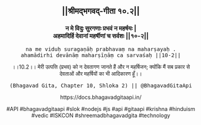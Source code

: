 <center><h2>||श्रीमद्‍भगवद्‍-गीता १०.२||</h2>
<h3>न मे विदुः सुरगणाः प्रभवं न महर्षयः |<br/>अहमादिर्हि देवानां महर्षीणां च सर्वशः ||१०-२||</h3>
<pre>na me viduḥ suragaṇāḥ prabhavaṃ na maharṣayaḥ .<br/>ahamādirhi devānāṃ maharṣīṇāṃ ca sarvaśaḥ ||10-2||</pre>
<p>।।10.2।। मेरी उत्पत्ति (प्रभव) को न देवतागण जानते हैं और न महर्षिजन; क्योंकि मैं सब प्रकार से देवताओं और महर्षियों का भी आदिकारण हूँ।।</p>
<pre>(Bhagavad Gita, Chapter 10, Shloka 2) || @BhagavadGitaApi</pre><p>https://docs.bhagavadgitaapi.in/</p><p>#API #bhagavadgitaapi #slok #nodejs #js #api #gitaapi #krishna #hinduism #vedic #ISKCON #shreemadbhagavadgita #technology</p></center>